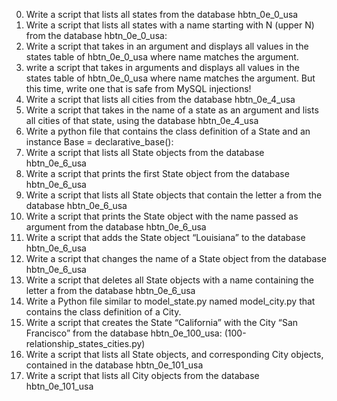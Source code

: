 0. Write a script that lists all states from the database hbtn_0e_0_usa
1. Write a script that lists all states with a name starting with N (upper N) from the database hbtn_0e_0_usa:
2. Write a script that takes in an argument and displays all values in the states table of hbtn_0e_0_usa where name matches the argument.
3. write a script that takes in arguments and displays all values in the states table of hbtn_0e_0_usa where name matches the argument. But this time, write one that is safe from MySQL injections!
4. Write a script that lists all cities from the database hbtn_0e_4_usa
5. Write a script that takes in the name of a state as an argument and lists all cities of that state, using the database hbtn_0e_4_usa
6. Write a python file that contains the class definition of a State and an instance Base = declarative_base():
7. Write a script that lists all State objects from the database hbtn_0e_6_usa
8. Write a script that prints the first State object from the database hbtn_0e_6_usa
9. Write a script that lists all State objects that contain the letter a from the database hbtn_0e_6_usa
10. Write a script that prints the State object with the name passed as argument from the database hbtn_0e_6_usa
11. Write a script that adds the State object “Louisiana” to the database hbtn_0e_6_usa
12. Write a script that changes the name of a State object from the database hbtn_0e_6_usa
13. Write a script that deletes all State objects with a name containing the letter a from the database hbtn_0e_6_usa
14. Write a Python file similar to model_state.py named model_city.py that contains the class definition of a City.
15. Write a script that creates the State “California” with the City “San Francisco” from the database hbtn_0e_100_usa: (100-relationship_states_cities.py)
16. Write a script that lists all State objects, and corresponding City objects, contained in the database hbtn_0e_101_usa
17. Write a script that lists all City objects from the database hbtn_0e_101_usa

